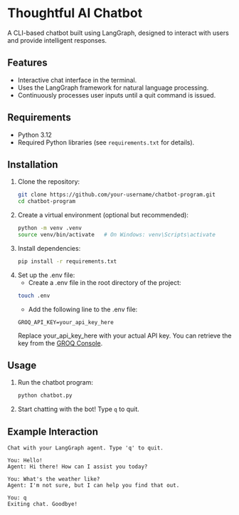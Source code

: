 # Thoughtful AI Chatbot

A CLI-based chatbot built using LangGraph, designed to interact with users and provide intelligent responses.

## Features

- Interactive chat interface in the terminal.
- Uses the LangGraph framework for natural language processing.
- Continuously processes user inputs until a quit command is issued.

## Requirements

- Python 3.12
- Required Python libraries (see `requirements.txt` for details).

## Installation

1. Clone the repository:
    ```bash
    git clone https://github.com/your-username/chatbot-program.git
    cd chatbot-program
    ```
2. Create a virtual environment (optional but recommended):
    ```bash
    python -m venv .venv
    source venv/bin/activate   # On Windows: venv\Scripts\activate
    ```
3. Install dependencies:
    ```bash
    pip install -r requirements.txt
    ```
4. Set up the .env file:
    - Create a .env file in the root directory of the project:
    ```bash
    touch .env
    ```
    - Add the following line to the .env file:
    ```env
    GROQ_API_KEY=your_api_key_here
    ```
    Replace your_api_key_here with your actual API key. You can retrieve the key from the [GROQ Console](https://console.groq.com/keys).

## Usage
1. Run the chatbot program:
    ```bash
    python chatbot.py
2. Start chatting with the bot! Type `q` to quit.

## Example Interaction
```
Chat with your LangGraph agent. Type 'q' to quit.

You: Hello!
Agent: Hi there! How can I assist you today?

You: What's the weather like?
Agent: I'm not sure, but I can help you find that out.

You: q
Exiting chat. Goodbye!
```